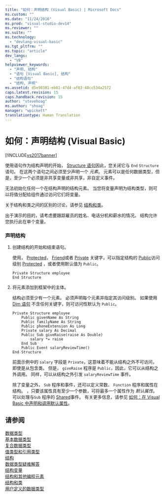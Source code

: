 ```yaml
---
title: "如何：声明结构 (Visual Basic) | Microsoft Docs"
ms.custom: ""
ms.date: "11/24/2016"
ms.prod: "visual-studio-dev14"
ms.reviewer: ""
ms.suite: ""
ms.technology: 
  - "devlang-visual-basic"
ms.tgt_pltfrm: ""
ms.topic: "article"
dev_langs: 
  - "VB"
helpviewer_keywords: 
  - "声明, 结构"
  - "语句 [Visual Basic], 结构"
  - "结构语句"
  - "结构, 声明"
ms.assetid: d5e98381-eb81-47d4-af83-48cc534a2572
caps.latest.revision: 15
caps.handback.revision: 15
author: "stevehoag"
ms.author: "shoag"
manager: "wpickett"
translationtype: Human Translation
---
```

# 如何：声明结构 (Visual Basic)
[!INCLUDE[vs2017banner](../../../../csharp/includes/vs2017banner.md)]

使用语句作为结构声明的开始， [Structure 语句](../../../../visual-basic/language-reference/statements/structure-statement.md)因此，您关闭它与 `End` `Structure` 语句。  在这两个语句之间必须至少声明一个 *元素*。  元素可以是任何数据类型，但是，至少一个必须是非共享变量或非共享，非自定义事件。  
  
 无法初始化任何一个在结构声明的结构元素。  当您将变量声明为结构类型，则可以将值分配给组件通过访问它们将变量。  
  
 关于结构和类之间的区别的讨论，请参见 [结构和类](../../../../visual-basic/programming-guide/language-features/data-types/structures-and-classes.md)。  
  
 出于演示的目的，请考虑要跟踪雇员的姓名、电话分机和薪水的情况。  结构允许您执行此在单个变量。  
  
### 声明结构  
  
1.  创建结构的开始和结束语句。  
  
     使用， [Protected](../../../../visual-basic/language-reference/modifiers/protected.md)， [Friend](../../../../visual-basic/language-reference/modifiers/friend.md)或者 [Private](../../../../visual-basic/language-reference/modifiers/private.md) 关键字，可以指定结构的 [Public](../../../../visual-basic/language-reference/modifiers/public.md)访问级别 [Protected](../../../../visual-basic/language-reference/modifiers/protected.md) ，或者使用默认值为 `Public`。  
  
    ```  
    Private Structure employee  
    End Structure  
    ```  
  
2.  将元素添加到框架中的主体。  
  
     结构必须至少有一个元素。  必须声明每个元素并指定其访问级别。  如果使用 [Dim 语句](../../../../visual-basic/language-reference/statements/dim-statement.md) 不含任何关键字，则可访问性默认为 `Public`。  
  
    ```  
    Private Structure employee  
        Public givenName As String  
        Public familyName As String  
        Public phoneExtension As Long  
        Private salary As Decimal  
        Public Sub giveRaise(raise As Double)  
            salary *= raise  
        End Sub  
        Public Event salaryReviewTime()  
    End Structure  
    ```  
  
     前面示例中的 `salary` 字段是 `Private`，这意味着不能从结构之外不可访问，即使是从包含类。  但是， `giveRaise` 程序是 `Public`，因此，它可以从结构之外调用。  同样，可以从结构之外引发 `salaryReviewTime` 事件。  
  
     除了变量之外， `Sub` 程序和事件，还可以定义常数、 `Function` 程序和属性在结构。  ，只要该属性具有至少一个参数，可将最多一个属性作为 *默认属性*。  可以处理与`Sub` 程序的 [Shared](../../../../visual-basic/language-reference/modifiers/shared.md)事件。  有关更多信息，请参见 [如何：在 Visual Basic 中声明和调用默认属性](../../../../visual-basic/programming-guide/language-features/procedures/how-to-declare-and-call-a-default-property.md)。  
  
## 请参阅  
 [数据类型](../../../../visual-basic/programming-guide/language-features/data-types/index.md)   
 [基本数据类型](../../../../visual-basic/programming-guide/language-features/data-types/elementary-data-types.md)   
 [复合数据类型](../../../../visual-basic/programming-guide/language-features/data-types/composite-data-types.md)   
 [值类型和引用类型](../../../../visual-basic/programming-guide/language-features/data-types/value-types-and-reference-types.md)   
 [结构](../../../../visual-basic/programming-guide/language-features/data-types/structures.md)   
 [数据类型疑难解答](../../../../visual-basic/programming-guide/language-features/data-types/troubleshooting-data-types.md)   
 [结构变量](../../../../visual-basic/programming-guide/language-features/data-types/structure-variables.md)   
 [结构和其他编程元素](../../../../visual-basic/programming-guide/language-features/data-types/structures-and-other-programming-elements.md)   
 [结构和类](../../../../visual-basic/programming-guide/language-features/data-types/structures-and-classes.md)   
 [用户定义的数据类型](../../../../visual-basic/language-reference/data-types/user-defined-data-type.md)